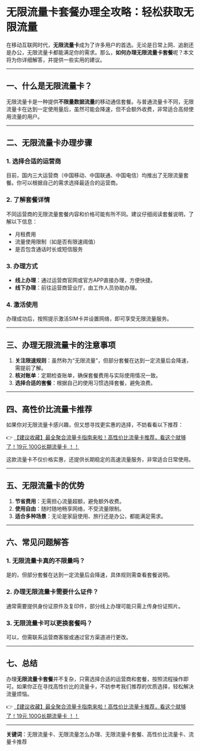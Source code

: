 # 无限流量卡套餐办理全攻略：轻松获取无限流量

在移动互联网时代，**无限流量卡**成为了许多用户的首选。无论是日常上网、追剧还是办公，无限流量卡都能满足你的需求。那么，**如何办理无限流量卡套餐**呢？本文将为你详细解答，并提供一些实用的建议。

---

## 一、什么是无限流量卡？

无限流量卡是一种提供**不限量数据流量**的移动通信套餐。与普通流量卡不同，无限流量卡在达到一定使用量后，虽然可能会降速，但不会额外收费，非常适合高频使用流量的用户。

---

## 二、无限流量卡办理步骤

### 1. 选择合适的运营商
目前，国内三大运营商（中国移动、中国联通、中国电信）均推出了无限流量套餐。你可以根据自己的需求选择最适合的运营商。

### 2. 了解套餐详情
不同运营商的无限流量套餐内容和价格可能有所不同。建议仔细阅读套餐说明，了解以下信息：
- 月租费用
- 流量使用限制（如是否有限速阈值）
- 是否包含通话时长或短信服务

### 3. 办理方式
- **线上办理**：通过运营商官网或官方APP直接办理，方便快捷。
- **线下办理**：前往运营商营业厅，由工作人员协助办理。

### 4. 激活使用
办理成功后，按照提示激活SIM卡并设置网络，即可享受无限流量服务。

---

## 三、办理无限流量卡的注意事项

1. **关注限速规则**：虽然称为“无限流量”，但部分套餐在达到一定流量后会降速，需提前了解。
2. **核对账单**：定期检查账单，确保套餐费用与实际使用情况一致。
3. **选择合适的套餐**：根据自己的使用习惯选择套餐，避免浪费。

---

## 四、高性价比流量卡推荐

如果你对无限流量卡感兴趣，但又想寻找更实惠的选择，不妨看看以下推荐：

👉 [【建议收藏】最全聚合流量卡指南来啦！高性价比流量卡推荐，看这个就够了！19元 100G长期流量卡 ！！](https://bit.ly/Liuliangka)

这款流量卡不仅价格实惠，还提供长期稳定的高速流量服务，非常适合日常使用。

---

## 五、无限流量卡的优势

1. **节省费用**：无需担心流量超额，避免额外收费。
2. **使用自由**：随时随地畅享网络，不受流量限制。
3. **适合多种场景**：无论是家庭使用、旅行还是办公，都能满足需求。

---

## 六、常见问题解答

### 1. 无限流量卡真的不限量吗？
是的，但部分套餐在达到一定流量后会降速，具体规则需查看套餐说明。

### 2. 办理无限流量卡需要什么证件？
通常需要提供身份证原件及复印件，部分线上办理可能只需上传身份证照片。

### 3. 无限流量卡可以更换套餐吗？
可以，但需联系运营商客服或通过官方渠道进行更改。

---

## 七、总结

办理**无限流量卡套餐**并不复杂，只需选择合适的运营商和套餐，按照流程操作即可。如果你正在寻找高性价比的流量卡，不妨参考我们推荐的优质选择，轻松解决流量烦恼。

👉 [【建议收藏】最全聚合流量卡指南来啦！高性价比流量卡推荐，看这个就够了！19元 100G长期流量卡 ！！](https://bit.ly/Liuliangka)

---

**关键词**：无限流量卡、无限流量怎么办理、无限流量卡套餐、高性价比流量卡、流量卡推荐